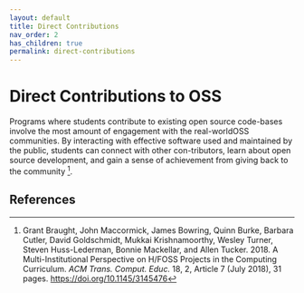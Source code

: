 ```yaml
---
layout: default
title: Direct Contributions
nav_order: 2
has_children: true
permalink: direct-contributions
---
```


# Direct Contributions to OSS

Programs where students contribute to existing open source code-bases involve the most amount of engagement with the real-worldOSS communities. By interacting with effective software used and maintained by the public, students can connect with other con-tributors, learn about open source development, and gain a sense of achievement from giving back to the community [^fn1]. 

## References

[^fn1]: Grant Braught, John Maccormick, James Bowring, Quinn Burke, Barbara Cutler, David Goldschmidt, Mukkai Krishnamoorthy, Wesley Turner, Steven Huss-Lederman, Bonnie Mackellar, and Allen Tucker. 2018. A Multi-Institutional Perspective on H/FOSS Projects in the Computing Curriculum. *ACM Trans. Comput. Educ.* 18, 2, Article 7 (July 2018), 31 pages. https://doi.org/10.1145/3145476